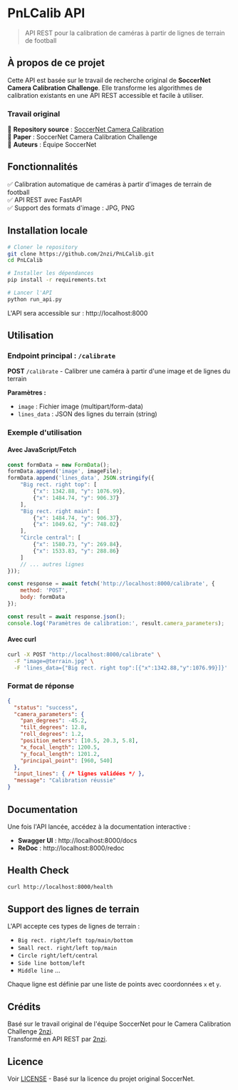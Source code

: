 # PnLCalib API

> API REST pour la calibration de caméras à partir de lignes de terrain de football

## À propos de ce projet

Cette API est basée sur le travail de recherche original de **SoccerNet Camera Calibration Challenge**. Elle transforme les algorithmes de calibration existants en une API REST accessible et facile à utiliser.

### Travail original
📍 **Repository source** : [SoccerNet Camera Calibration](https://github.com/SoccerNet/sn-calibration)  
📖 **Paper** : SoccerNet Camera Calibration Challenge  
👥 **Auteurs** : Équipe SoccerNet

## Fonctionnalités

✅ Calibration automatique de caméras à partir d'images de terrain de football  
✅ API REST avec FastAPI  
✅ Support des formats d'image : JPG, PNG  

## Installation locale

```bash
# Cloner le repository
git clone https://github.com/2nzi/PnLCalib.git
cd PnLCalib

# Installer les dépendances
pip install -r requirements.txt

# Lancer l'API
python run_api.py
```

L'API sera accessible sur : http://localhost:8000

## Utilisation

### Endpoint principal : `/calibrate`

**POST** `/calibrate` - Calibrer une caméra à partir d'une image et de lignes du terrain

**Paramètres :**
- `image` : Fichier image (multipart/form-data)
- `lines_data` : JSON des lignes du terrain (string)

### Exemple d'utilisation

#### Avec JavaScript/Fetch
```javascript
const formData = new FormData();
formData.append('image', imageFile);
formData.append('lines_data', JSON.stringify({
    "Big rect. right top": [
        {"x": 1342.88, "y": 1076.99},
        {"x": 1484.74, "y": 906.37}
    ],
    "Big rect. right main": [
        {"x": 1484.74, "y": 906.37},
        {"x": 1049.62, "y": 748.02}
    ],
    "Circle central": [
        {"x": 1580.73, "y": 269.84},
        {"x": 1533.83, "y": 288.86}
    ]
    // ... autres lignes
}));

const response = await fetch('http://localhost:8000/calibrate', {
    method: 'POST',
    body: formData
});

const result = await response.json();
console.log('Paramètres de calibration:', result.camera_parameters);
```

#### Avec curl
```bash
curl -X POST "http://localhost:8000/calibrate" \
  -F "image=@terrain.jpg" \
  -F 'lines_data={"Big rect. right top":[{"x":1342.88,"y":1076.99}]}'
```

### Format de réponse

```json
{
  "status": "success",
  "camera_parameters": {
    "pan_degrees": -45.2,
    "tilt_degrees": 12.8,
    "roll_degrees": 1.2,
    "position_meters": [10.5, 20.3, 5.8],
    "x_focal_length": 1200.5,
    "y_focal_length": 1201.2,
    "principal_point": [960, 540]
  },
  "input_lines": { /* lignes validées */ },
  "message": "Calibration réussie"
}
```

## Documentation

Une fois l'API lancée, accédez à la documentation interactive :
- **Swagger UI** : http://localhost:8000/docs
- **ReDoc** : http://localhost:8000/redoc

## Health Check

```bash
curl http://localhost:8000/health
```

## Support des lignes de terrain

L'API accepte ces types de lignes de terrain :
- `Big rect. right/left top/main/bottom`
- `Small rect. right/left top/main`
- `Circle right/left/central`
- `Side line bottom/left`
- `Middle line`
...

Chaque ligne est définie par une liste de points avec coordonnées `x` et `y`.

## Crédits

Basé sur le travail original de l'équipe SoccerNet pour le Camera Calibration Challenge [2nzi](https://github.com/mguti97/PnLCalib).  
Transformé en API REST par [2nzi](https://github.com/2nzi).

## Licence

Voir [LICENSE](LICENSE) - Basé sur la licence du projet original SoccerNet.

